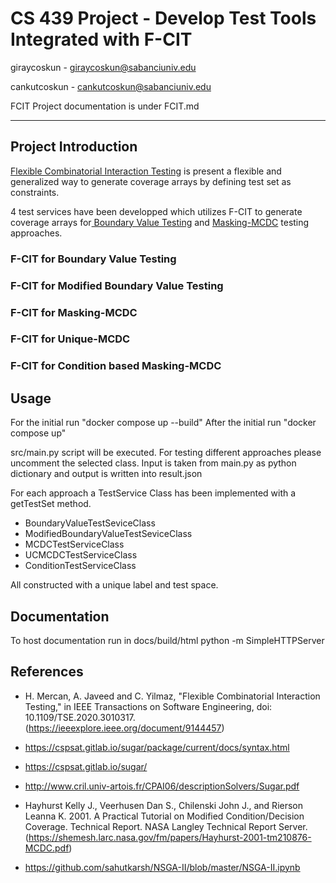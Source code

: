 # CS 439 Project - Develop Test Tools Integrated with F-CIT

giraycoskun - giraycoskun@sabanciuniv.edu

cankutcoskun - cankutcoskun@sabanciuniv.edu

FCIT Project documentation is under FCIT.md

---

## Project Introduction

[Flexible Combinatorial Interaction Testing](https://ieeexplore.ieee.org/document/9144457) is present a flexible and generalized way to generate coverage arrays by defining test set as constraints.

4 test services have been developped which utilizes F-CIT to generate coverage arrays for[ Boundary Value Testing](https://en.wikipedia.org/wiki/Boundary-value_analysis) and [Masking-MCDC](https://en.wikipedia.org/wiki/Modified_condition/decision_coverage) testing approaches.

### F-CIT for Boundary Value Testing

### F-CIT for Modified Boundary Value Testing

### F-CIT for Masking-MCDC

### F-CIT for Unique-MCDC

### F-CIT for Condition based Masking-MCDC

## Usage

For the initial run "docker compose up --build"
After the initial run "docker compose up"

src/main.py script will be executed. For testing different approaches please uncomment the selected class.
Input is taken from main.py as python dictionary and output is written into result.json

For each approach a TestService Class has been implemented with a getTestSet method.

- BoundaryValueTestSeviceClass
- ModifiedBoundaryValueTestSeviceClass
- MCDCTestServiceClass
- UCMCDCTestServiceClass
- ConditionTestServiceClass

All constructed with a unique label and test space.

## Documentation

To host documentation run in docs/build/html
python -m SimpleHTTPServer

## References

- H. Mercan, A. Javeed and C. Yilmaz, "Flexible Combinatorial Interaction Testing," in IEEE Transactions on Software Engineering, doi: 10.1109/TSE.2020.3010317. (https://ieeexplore.ieee.org/document/9144457)

- https://cspsat.gitlab.io/sugar/package/current/docs/syntax.html

- https://cspsat.gitlab.io/sugar/

- http://www.cril.univ-artois.fr/CPAI06/descriptionSolvers/Sugar.pdf

- Hayhurst Kelly J., Veerhusen Dan S., Chilenski John J., and Rierson Leanna K. 2001. A Practical Tutorial on Modified Condition/Decision Coverage. Technical Report. NASA Langley Technical Report Server.
  (https://shemesh.larc.nasa.gov/fm/papers/Hayhurst-2001-tm210876-MCDC.pdf)


- https://github.com/sahutkarsh/NSGA-II/blob/master/NSGA-II.ipynb